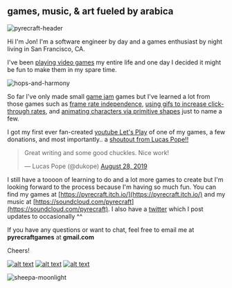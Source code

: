 ## games, music, & art fueled by arabica

![pyrecraft-header](https://pyrecraft.com/images/pyrecraft.png)

Hi I'm Jon! I'm a software engineer by day and a games enthusiast by night living in San Francisco, CA.

I've been [playing video games](https://liquipedia.net/starcraft2/Pyre) my entire life and one day I decided it might be fun to make them in my spare time.

![hops-and-harmony](https://img.itch.zone/aW1nLzI3NDI5NzcuZ2lm/original/2B6GRJ.gif)

So far I've only made small [game jam](https://en.wikipedia.org/wiki/Game_jam) games but I've learned a lot from those games such as [frame rate independence](https://pyrecraft.itch.io/retrorunner/devlog/79983/retro-runner-is-now-frame-rate-independent), [using gifs to increase click-through rates](https://pyrecraft.itch.io/mined-mind/devlog/93492/using-gifs-to-increase-conversion-rates), and [animating characters via primitive shapes](https://pyrecraft.itch.io/hops-and-harmony/devlog/112833/cute-animation-with-primitive-shapes) just to name a few.

I got my first ever fan-created [youtube Let's Play](https://www.youtube.com/watch?v=i1XVzD1UGBs) of one of my games, a few donations, and most importantly.. a [shoutout from Lucas Pope!!](https://twitter.com/dukope/status/1166685572003352576)

<blockquote class="twitter-tweet"><p lang="en" dir="ltr">Great writing and some good chuckles. Nice work!</p>&mdash; Lucas Pope (@dukope) <a href="https://twitter.com/dukope/status/1166685572003352576?ref_src=twsrc%5Etfw">August 28, 2019</a></blockquote>

I still have a toooon of learning to do and a lot more games to create but I'm looking forward to the process because I'm having so much fun. You can find my games at [https://pyrecraft.itch.io/](https://pyrecraft.itch.io/) and my music at [https://soundcloud.com/pyrecraft](https://soundcloud.com/pyrecraft). I also have a [twitter](https://twitter.com/pyrecraft) which I post updates to occasionally ^^

If you have any questions or want to chat, feel free to email me at **pyrecraftgames** at **gmail.com**

Cheers!

[![alt text][1.1]][1]
[![alt text][6.1]][6]
[![alt text][2.1]][2]

![sheepa-moonlight](https://img.itch.zone/aW1nLzI3NDMwMzYuZ2lm/original/AnRLx%2B.gif)

[1.1]: http://i.imgur.com/tXSoThF.png (twitter icon with padding)
[2.1]: https://w.soundcloud.com/icon/assets/images/black_white_24-94fc761.png (soundcloud icon)
[6.1]: http://i.imgur.com/0o48UoR.png (github icon with padding)

[1]: https://www.twitter.com/pyrecraft
[2]: https://www.soundcloud.com/pyrecraft
[6]: http://www.github.com/pyrecraft
